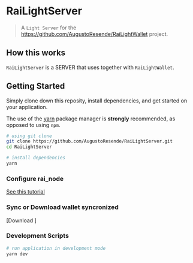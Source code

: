 # RaiLightServer

> A `Light Server` for the https://github.com/AugustoResende/RaiLightWallet project.

## How this works
`RaiLightServer` is a SERVER that uses together with `RaiLightWallet`.

## Getting Started
Simply clone down this reposity, install dependencies, and get started on your application.

The use of the [yarn](https://yarnpkg.com/) package manager is **strongly** recommended, as opposed to using `npm`.

```bash
# using git clone
git clone https://github.com/AugustoResende/RaiLightServer.git
cd RaiLightServer

# install dependencies
yarn
```

### Configure rai_node

[See this tutorial](https://github.com/clemahieu/raiblocks/wiki/Running-rai_node-as-a-service)

### Sync or Download wallet syncronized

[Download ]

### Development Scripts

```bash
# run application in development mode
yarn dev
```